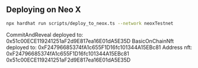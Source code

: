 ## Deploying on Neo X

```sh
npx hardhat run scripts/deploy_to_neox.ts --network neoxTestnet
```

CommitAndReveal deployed to: 0x51c00ECE119241251aF2d9E817ea16E01dA5E35D
BasicOnChainNft deployed to: 0xF24796685374fA1c655F1D16fc101344A15EBc81
Address nft:  0xF24796685374fA1c655F1D16fc101344A15EBc81 0x51c00ECE119241251aF2d9E817ea16E01dA5E35D
